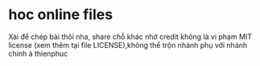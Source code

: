 # hoc online files

Xài để chép bài thôi nha, share chỗ khác nhớ credit không là vi phạm MIT license (xem thêm tại file LICENSE),không thể trộn nhánh phụ với nhánh chính à
thienphuc
